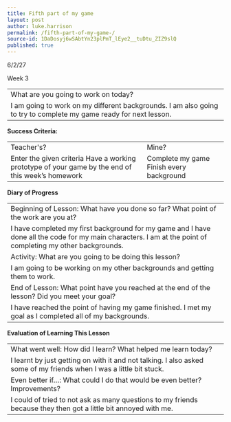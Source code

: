 ```yaml
---
title: Fifth part of my game 
layout: post
author: luke.harrison
permalink: /fifth-part-of-my-game-/
source-id: 1DaDosyj6wSAbtYn23plPmT_lEye2__tuDtu_ZIZ9slQ
published: true
---
```

6/2/27

Week 3

<table>
  <tr>
    <td>What are you going to work on today?</td>
  </tr>
  <tr>
    <td>I am going to work on my different backgrounds. I am also going to try to complete my game ready for next lesson.</td>
  </tr>
</table>


**Success Criteria:**

<table>
  <tr>
    <td>Teacher's?</td>
    <td>Mine?</td>
  </tr>
  <tr>
    <td>Enter the given criteria
Have a working prototype of your game by the end of this week’s homework
</td>
    <td>Complete my game
Finish every background</td>
  </tr>
</table>


**Diary of Progress**

<table>
  <tr>
    <td>Beginning of Lesson: What have you done so far? What point of the work are you at?</td>
  </tr>
  <tr>
    <td>I have completed my first background for my game and I have done all the code for my main characters. I am at the point of completing my other backgrounds.</td>
  </tr>
  <tr>
    <td>Activity:  What are you going to be doing this lesson? </td>
  </tr>
  <tr>
    <td>I am going to be working on my other backgrounds and getting them to work.</td>
  </tr>
  <tr>
    <td>End of Lesson: What point have you reached at the end of the lesson? Did you meet your goal? </td>
  </tr>
  <tr>
    <td>I have reached the point of having my game finished. I met my goal as I completed all of my backgrounds.</td>
  </tr>
</table>


**Evaluation of Learning This Lesson**

<table>
  <tr>
    <td>What went well: How did I learn? What helped me learn today? </td>
  </tr>
  <tr>
    <td>I learnt by just getting on with it and not talking. I also asked some of my friends when I was a little bit stuck.</td>
  </tr>
  <tr>
    <td>Even better if…: What could I do that would be even better? Improvements? </td>
  </tr>
  <tr>
    <td>I  could of tried to not ask as many questions to my friends because they then got a little bit annoyed with me.</td>
  </tr>
</table>


